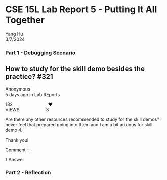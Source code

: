 # CSE 15L Lab Report 5 - Putting It All Together

Yang Hu  
3/7/2024  

### Part 1 - Debugging Scenario
## How to study for the skill demo besides the practice? #321
Anonymous  
5 days ago in Lab REports  

182        ❤  
VIEWS      3  
  

Are there any other resources recommended to study for the skill demos? I never feel that prepared going into them and I am a bit anxious for skill demo 4.  

Thank you!  

Comment ···  

1 Answer
### Part 2 - Reflection
